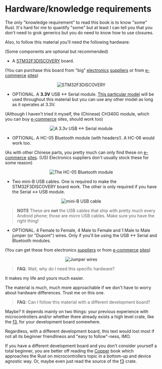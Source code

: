 # Hardware/knowledge requirements

The only "knowledge requirement" to read this book is to know "some" Rust. It's
hard for me to quantify "some" but at least I can tell you that you don't need
to grok generics but you do need to know how to use closures.

Also, to follow this material you'll need the following hardware:

(Some components are optional but recommended)

- A [STM32F3DISCOVERY] board.

[STM32F3DISCOVERY]: http://www.st.com/en/evaluation-tools/stm32f3discovery.html

(You can purchase this board from "big" [electronics][0] [suppliers][1] or from
[e-commerce][2] [sites][3])

[0]: http://www.mouser.com/ProductDetail/STMicroelectronics/STM32F3DISCOVERY
[1]: http://www.digikey.com/product-detail/en/stmicroelectronics/STM32F3DISCOVERY/497-13192-ND
[2]: https://www.aliexpress.com/wholesale?SearchText=stm32f3discovery
[3]: http://www.ebay.com/sch/i.html?_nkw=stm32f3discovery

<p align="center">
<img title="STM32F3DISCOVERY" src="assets/f3.jpg">
</p>

- OPTIONAL. A **3.3V** USB <-> Serial module. [This particular model][sparkfun]
  will be used throughout this material but you can use any other model as long
  as it operates at 3.3V.

[sparkfun]: https://www.sparkfun.com/products/9873

(Although I haven't tried it myself, the (Chinese) CH340G module, which you can
buy [e-commerce][4] sites, should work too)

[4]: https://www.aliexpress.com/wholesale?SearchText=CH340G

<p align="center">
<img title="A 3.3v USB <-> Serial module" src="assets/serial.jpg">
</p>

- OPTIONAL. A HC-05 Bluetooth module (with headers!). A HC-06 would work too.

(As with other Chinese parts, you pretty much can only find these on
[e-commerce][5] [sites][6]. (US) Electronics suppliers don't usually stock these
for some reason)

[5]: http://www.ebay.com/sch/i.html?_nkw=hc-05
[6]: https://www.aliexpress.com/wholesale?SearchText=hc-05

<p align="center">
<img title="The HC-05 Bluetooth module" src="assets/bluetooth.jpg">
</p>

- Two mini-B USB cables. One is required to make the STM32F3DISCOVERY board
  work. The other is only required if you have the Serial <-> USB module.

<p align="center">
<img title="mini-B USB cable" src="assets/usb-cable.jpg">
</p>

> **NOTE** These are **not** the USB cables that ship with pretty much every
> Android phone; those are *micro* USB cables. Make sure you have the right
> thing!

- OPTIONAL. 4 Female to Female, 4 Male to Female and 1 Male to Male jumper (or
  "Dupont") wires. Only if you'll be using the USB <-> Serial and Bluetooth
  modules.

(You can get these from electronics [suppliers][7] or
from [e-commerce][8] [sites][9])

[7]: https://www.adafruit.com/categories/306
[8]: http://www.ebay.com/sch/i.html?_nkw=dupont+wire
[9]: https://www.aliexpress.com/wholesale?SearchText=dupont+wire

<p align="center">
<img title="Jumper wires" src="assets/jumper-wires.jpg">
</p>

> **FAQ**: Wait, why do I need this specific hardware?

It makes my life and yours much easier.

The material is much, much more approachable if we don't have to worry about
hardware differences. Trust me on this one.

> **FAQ**: Can I follow this material with a different development board?

Maybe? It depends mainly on two things: your previous experience with
microcontrollers and/or whether there already exists a high level crate, like
the [f3], for your development board somewhere.

Regardless, with a different development board, this text would lost most if not
all its beginner friendliness and "easy to follow"-ness, IMO.

If you have a different development board and you don't consider yourself a
total beginner, you are better off reading the [Copper] book which approaches
the Rust on microcontrollers topic in a bottom-up and device agnostic way. Or,
maybe even just read the source of the [f3] crate.

[Copper]: https://japaric.github.io/copper
[f3]: https://github.com/japaric/f3
